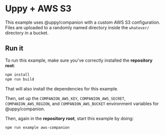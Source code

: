 # Uppy + AWS S3 

This example uses @uppy/companion with a custom AWS S3 configuration.
Files are uploaded to a randomly named directory inside the `whatever/` directory in a bucket.

## Run it

To run this example, make sure you've correctly installed the **repository root**:

```bash
npm install
npm run build
```

That will also install the dependencies for this example.

Then, set up the `COMPANION_AWS_KEY`, `COMPANION_AWS_SECRET`, `COMPANION_AWS_REGION`, and `COMPANION_AWS_BUCKET` environment variables for @uppy/companion.

Then, again in the **repository root**, start this example by doing:

```bash
npm run example aws-companion
```

